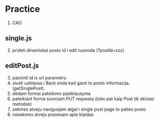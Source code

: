 # Practice

1. CAO

## single.js

2. prideti dinamiskai posto id i edit nuoroda (?postId=zzz)

## editPost.js

3. pasiimti id is url parametru
4. siusti uzklausa i Back enda kad gauti to posto informacija. (getSinglePost).
5. dedam formai pateikimo pasiklausyma
6. pateikiant forma siunciam PUT requesta (toks pat kaip Post tik skiriasi metodas)
7. sekmes atveju naviguojam atgal i single post page to paties posto
8. nesekmes atveju pranesam apie klaidas
